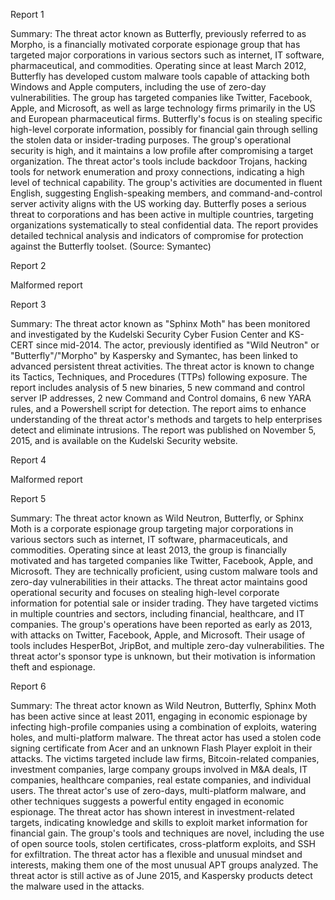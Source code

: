 
Report 1

Summary:
The threat actor known as Butterfly, previously referred to as Morpho, is a financially motivated corporate espionage group that has targeted major corporations in various sectors such as internet, IT software, pharmaceutical, and commodities. Operating since at least March 2012, Butterfly has developed custom malware tools capable of attacking both Windows and Apple computers, including the use of zero-day vulnerabilities. The group has targeted companies like Twitter, Facebook, Apple, and Microsoft, as well as large technology firms primarily in the US and European pharmaceutical firms. Butterfly's focus is on stealing specific high-level corporate information, possibly for financial gain through selling the stolen data or insider-trading purposes. The group's operational security is high, and it maintains a low profile after compromising a target organization. The threat actor's tools include backdoor Trojans, hacking tools for network enumeration and proxy connections, indicating a high level of technical capability. The group's activities are documented in fluent English, suggesting English-speaking members, and command-and-control server activity aligns with the US working day. Butterfly poses a serious threat to corporations and has been active in multiple countries, targeting organizations systematically to steal confidential data. The report provides detailed technical analysis and indicators of compromise for protection against the Butterfly toolset. (Source: Symantec)





Report 2

Malformed report





Report 3

Summary:
The threat actor known as "Sphinx Moth" has been monitored and investigated by the Kudelski Security Cyber Fusion Center and KS-CERT since mid-2014. The actor, previously identified as "Wild Neutron" or "Butterfly"/"Morpho" by Kaspersky and Symantec, has been linked to advanced persistent threat activities. The threat actor is known to change its Tactics, Techniques, and Procedures (TTPs) following exposure. The report includes analysis of 5 new binaries, 5 new command and control server IP addresses, 2 new Command and Control domains, 6 new YARA rules, and a Powershell script for detection. The report aims to enhance understanding of the threat actor's methods and targets to help enterprises detect and eliminate intrusions. The report was published on November 5, 2015, and is available on the Kudelski Security website.





Report 4

Malformed report





Report 5

Summary:
The threat actor known as Wild Neutron, Butterfly, or Sphinx Moth is a corporate espionage group targeting major corporations in various sectors such as internet, IT software, pharmaceuticals, and commodities. Operating since at least 2013, the group is financially motivated and has targeted companies like Twitter, Facebook, Apple, and Microsoft. They are technically proficient, using custom malware tools and zero-day vulnerabilities in their attacks. The threat actor maintains good operational security and focuses on stealing high-level corporate information for potential sale or insider trading. They have targeted victims in multiple countries and sectors, including financial, healthcare, and IT companies. The group's operations have been reported as early as 2013, with attacks on Twitter, Facebook, Apple, and Microsoft. Their usage of tools includes HesperBot, JripBot, and multiple zero-day vulnerabilities. The threat actor's sponsor type is unknown, but their motivation is information theft and espionage.





Report 6

Summary:
The threat actor known as Wild Neutron, Butterfly, Sphinx Moth has been active since at least 2011, engaging in economic espionage by infecting high-profile companies using a combination of exploits, watering holes, and multi-platform malware. The threat actor has used a stolen code signing certificate from Acer and an unknown Flash Player exploit in their attacks. The victims targeted include law firms, Bitcoin-related companies, investment companies, large company groups involved in M&A deals, IT companies, healthcare companies, real estate companies, and individual users. The threat actor's use of zero-days, multi-platform malware, and other techniques suggests a powerful entity engaged in economic espionage. The threat actor has shown interest in investment-related targets, indicating knowledge and skills to exploit market information for financial gain. The group's tools and techniques are novel, including the use of open source tools, stolen certificates, cross-platform exploits, and SSH for exfiltration. The threat actor has a flexible and unusual mindset and interests, making them one of the most unusual APT groups analyzed. The threat actor is still active as of June 2015, and Kaspersky products detect the malware used in the attacks.


